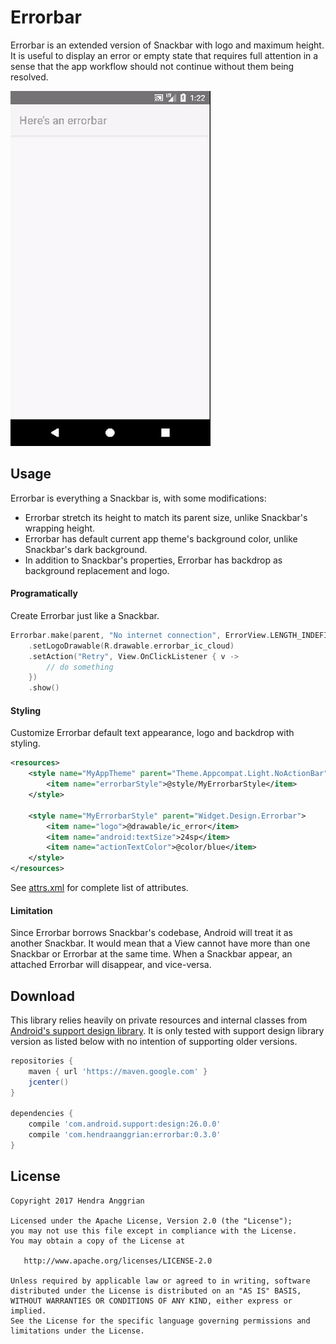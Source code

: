 Errorbar
========
Errorbar is an extended version of Snackbar with logo and maximum height.
It is useful to display an error or empty state that requires full attention in a sense that the app workflow should not continue without them being resolved.

![demo][demo]

Usage
-----
Errorbar is everything a Snackbar is, with some modifications:
 * Errorbar stretch its height to match its parent size, unlike Snackbar's wrapping height.
 * Errorbar has default current app theme's background color, unlike Snackbar's dark background.
 * In addition to Snackbar's properties, Errorbar has backdrop as background replacement and logo.
 
#### Programatically
Create Errorbar just like a Snackbar.
```kotlin
Errorbar.make(parent, "No internet connection", ErrorView.LENGTH_INDEFINITE)
    .setLogoDrawable(R.drawable.errorbar_ic_cloud)
    .setAction("Retry", View.OnClickListener { v -> 
        // do something
    })
    .show()
```

#### Styling
Customize Errorbar default text appearance, logo and backdrop with styling.
```xml
<resources>
    <style name="MyAppTheme" parent="Theme.Appcompat.Light.NoActionBar">
        <item name="errorbarStyle">@style/MyErrorbarStyle</item>
    </style>
    
    <style name="MyErrorbarStyle" parent="Widget.Design.Errorbar">
        <item name="logo">@drawable/ic_error</item>
        <item name="android:textSize">24sp</item>
        <item name="actionTextColor">@color/blue</item>
    </style>
</resources>
```

See [attrs.xml][attrs] for complete list of attributes.

#### Limitation
Since Errorbar borrows Snackbar's codebase, Android will treat it as another Snackbar.
It would mean that a View cannot have more than one Snackbar or Errorbar at the same time.
When a Snackbar appear, an attached Errorbar will disappear, and vice-versa.

Download
--------
This library relies heavily on private resources and internal classes from [Android's support design library][design].
It is only tested with support design library version as listed below with no intention of supporting older versions.
```gradle
repositories {
    maven { url 'https://maven.google.com' }
    jcenter()
}

dependencies {
    compile 'com.android.support:design:26.0.0'
    compile 'com.hendraanggrian:errorbar:0.3.0'
}
```

License
-------
    Copyright 2017 Hendra Anggrian

    Licensed under the Apache License, Version 2.0 (the "License");
    you may not use this file except in compliance with the License.
    You may obtain a copy of the License at

       http://www.apache.org/licenses/LICENSE-2.0

    Unless required by applicable law or agreed to in writing, software
    distributed under the License is distributed on an "AS IS" BASIS,
    WITHOUT WARRANTIES OR CONDITIONS OF ANY KIND, either express or implied.
    See the License for the specific language governing permissions and
    limitations under the License.
 
[demo]: /art/demo.gif
[attrs]: /errorbar/res/values/attrs.xml
[design]: https://github.com/android/platform_frameworks_support/tree/master/design